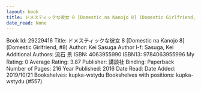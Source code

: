 ```yaml
---
layout: book
title: ドメスティックな彼女 8 [Domestic na Kanojo 8] (Domestic Girlfriend,  no. 8)
date_read: None
---
```


Book Id: 29229416
Title: ドメスティックな彼女 8 [Domestic na Kanojo 8] (Domestic Girlfriend, #8)
Author: Kei Sasuga
Author l-f: Sasuga, Kei
Additional Authors: 流石 景
ISBN: 4063955990
ISBN13: 9784063955996
My Rating: 0
Average Rating: 3.87
Publisher: 講談社
Binding: Paperback
Number of Pages: 216
Year Published: 2016
Date Read: 
Date Added: 2019/10/21
Bookshelves: kupka-wstydu
Bookshelves with positions: kupka-wstydu (#557)

